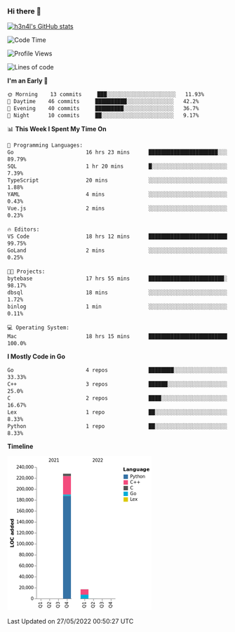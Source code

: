 ### Hi there 👋

[![h3n4l's GitHub stats](https://github-readme-stats.vercel.app/api?username=h3n4l&count_private=true&show_icons=true&theme=radical)](https://github.com/h3n4l/github-readme-stats)

<!--START_SECTION:waka-->
![Code Time](http://img.shields.io/badge/Code%20Time-0%20secs-blue)

![Profile Views](http://img.shields.io/badge/Profile%20Views-3-blue)

![Lines of code](https://img.shields.io/badge/From%20Hello%20World%20I%27ve%20Written-245%20Thousand%20lines%20of%20code-blue)

**I'm an Early 🐤** 

```text
🌞 Morning    13 commits     ███░░░░░░░░░░░░░░░░░░░░░░   11.93% 
🌆 Daytime    46 commits     ██████████░░░░░░░░░░░░░░░   42.2% 
🌃 Evening    40 commits     █████████░░░░░░░░░░░░░░░░   36.7% 
🌙 Night      10 commits     ██░░░░░░░░░░░░░░░░░░░░░░░   9.17%

```


📊 **This Week I Spent My Time On** 

```text
💬 Programming Languages: 
Go                       16 hrs 23 mins      ██████████████████████░░░   89.79% 
SQL                      1 hr 20 mins        █░░░░░░░░░░░░░░░░░░░░░░░░   7.39% 
TypeScript               20 mins             ░░░░░░░░░░░░░░░░░░░░░░░░░   1.88% 
YAML                     4 mins              ░░░░░░░░░░░░░░░░░░░░░░░░░   0.43% 
Vue.js                   2 mins              ░░░░░░░░░░░░░░░░░░░░░░░░░   0.23%

🔥 Editors: 
VS Code                  18 hrs 12 mins      █████████████████████████   99.75% 
GoLand                   2 mins              ░░░░░░░░░░░░░░░░░░░░░░░░░   0.25%

🐱‍💻 Projects: 
bytebase                 17 hrs 55 mins      ████████████████████████░   98.17% 
dbsql                    18 mins             ░░░░░░░░░░░░░░░░░░░░░░░░░   1.72% 
binlog                   1 min               ░░░░░░░░░░░░░░░░░░░░░░░░░   0.11%

💻 Operating System: 
Mac                      18 hrs 15 mins      █████████████████████████   100.0%

```

**I Mostly Code in Go** 

```text
Go                       4 repos             ████████░░░░░░░░░░░░░░░░░   33.33% 
C++                      3 repos             ██████░░░░░░░░░░░░░░░░░░░   25.0% 
C                        2 repos             ████░░░░░░░░░░░░░░░░░░░░░   16.67% 
Lex                      1 repo              ██░░░░░░░░░░░░░░░░░░░░░░░   8.33% 
Python                   1 repo              ██░░░░░░░░░░░░░░░░░░░░░░░   8.33%

```


**Timeline**

![Chart not found](https://raw.githubusercontent.com/h3n4l/h3n4l/main/charts/bar_graph.png) 


 Last Updated on 27/05/2022 00:50:27 UTC
<!--END_SECTION:waka-->

